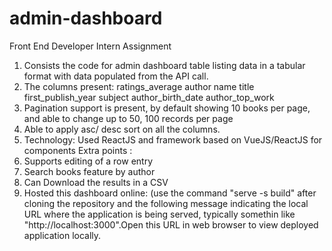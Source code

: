 # admin-dashboard
Front End Developer Intern Assignment
1. Consists the code for admin dashboard table listing data in a tabular format with data  populated from the API call.
2. The columns present:
   ratings_average
   author name
   title
   first_publish_year
   subject
author_birth_date
author_top_work
3. Pagination support is present, by default showing 10 books per page, and
 able to change up to 50, 100 records per page
4. Able to apply asc/ desc sort on all the columns.
5. Technology: Used ReactJS and  framework based on
VueJS/ReactJS for components
   Extra points :
1. Supports editing of a row entry
2. Search books feature by author
3. Can Download the results in a CSV
4. Hosted this dashboard online:
   (use the command "serve -s build" after cloning the repository and the following message indicating the local URL where the
   application is being served, typically somethin like "http://localhost:3000".Open this URL in  web browser to view  deployed application locally.
   
   
